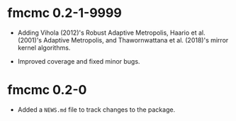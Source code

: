 # fmcmc 0.2-1-9999

* Adding Vihola (2012)'s Robust Adaptive Metropolis, Haario et al. (2001)'s
  Adaptive Metropolis, and Thawornwattana et al. (2018)'s mirror kernel
  algorithms.

* Improved coverage and fixed minor bugs.


# fmcmc 0.2-0

* Added a `NEWS.md` file to track changes to the package.

